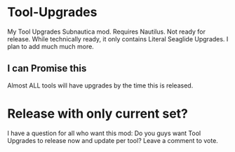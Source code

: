 # Tool-Upgrades
My Tool Upgrades Subnautica mod. Requires Nautilus. Not ready for release. While technically ready, it only contains Literal Seaglide Upgrades. I plan to add much much more.
## I can Promise this
Almost ALL tools will have upgrades by the time this is released.
# Release with only current set?
I have a question for all who want this mod: Do you guys want Tool Upgrades to release now and update per tool? Leave a comment to vote.
